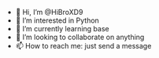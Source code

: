- 👋 Hi, I’m @HiBroXD9
- 👀 I’m interested in Python
- 🌱 I’m currently learning base
- 💞️ I’m looking to collaborate on anything
- 📫 How to reach me: just send a message

<!---  
HiBroXD9/HiBroXD9 is a ✨ special ✨ repository because its `README.md` (this file) appears on your GitHub profile.
You can click the Preview link to take a look at your changes.
--->
